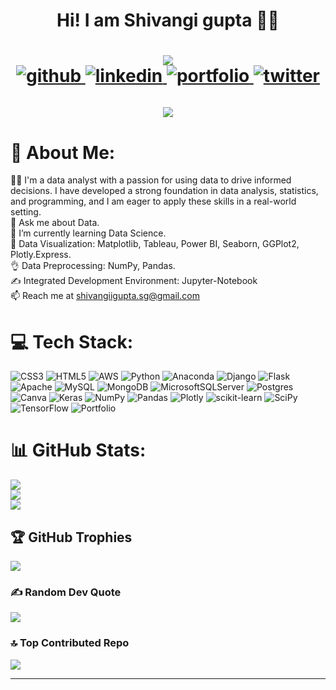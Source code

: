 <h1 align="center"> Hi! I am Shivangi gupta 👋🏻</h1> 

<h1 align="center"> 
 <a href="https://www.github.com/shivangiigupta" target="_blank" rel="noreferrer"><img
src="https://img.shields.io/github/followers/Abhaykumar04?logo=github&style=for-the-badge&color=64748b&labelColor=000000" /></a>
<div align="center">
<a href="https://github.com/shivangiigupta" target="_blank">
<img src=https://img.shields.io/badge/github-%2324292e.svg?&style=for-the-badge&logo=github&logoColor=white alt=github style="margin-bottom: 5px;" />
</a>
<a href="https://www.linkedin.com/in/shivangi-gupta-40234a247" target="_blank">
<img src=https://img.shields.io/badge/linkedin-%231E77B5.svg?&style=for-the-badge&logo=linkedin&logoColor=white alt=linkedin style="margin-bottom: 5px;" />
</a>
 <a href="https://www.datascienceportfol.io/shivangigupta" target="_blank">
<img src=https://img.shields.io/badge/portfolio-%56B900.svg?&style=for-the-badge&logo=portfolio&logoColor=white alt=portfolio style="margin-bottom: 5px;" />
</a>
<a href="https://twitter.com/shivangii04?t=ZbDeXRj0QFuGsQKtvOjzhw&s=08" target="_blank">
<img src=https://img.shields.io/badge/twitter-%231DA1F2.svg?&style=for-the-badge&logo=twitter&logoColor=white alt=twitter style="margin-bottom: 5px;" />
</a>
   
![](https://visitcount.itsvg.in/api?id=shivangiigupta&icon=6&color=5) 
 
</div>  

</h1>

</p>


# 💫 About Me:
👩‍🔬 I'm a data analyst with a passion for using data to drive informed decisions. I have developed a strong foundation in data analysis, statistics, and programming, and I am eager to apply these skills in a real-world setting.<br>💬 Ask me about Data.<br>🌱 I’m currently learning Data Science.<br>🥇 Data Visualization: Matplotlib, Tableau, Power BI, Seaborn, GGPlot2, Plotly.Express.<br>👌 Data Preprocessing: NumPy, Pandas.<br>✍️ Integrated Development Environment: Jupyter-Notebook<br>📫 Reach me at shivangiigupta.sg@gmail.com

# 💻 Tech Stack:
![CSS3](https://img.shields.io/badge/css3-%231572B6.svg?style=flat&logo=css3&logoColor=white) ![HTML5](https://img.shields.io/badge/html5-%23E34F26.svg?style=flat&logo=html5&logoColor=white) ![AWS](https://img.shields.io/badge/AWS-%23FF9900.svg?style=flat&logo=amazon-aws&logoColor=white) ![Python](https://img.shields.io/badge/python-3670A0?style=flat&logo=python&logoColor=ffdd54) ![Anaconda](https://img.shields.io/badge/Anaconda-%2344A833.svg?style=flat&logo=anaconda&logoColor=white) ![Django](https://img.shields.io/badge/django-%23092E20.svg?style=flat&logo=django&logoColor=white) ![Flask](https://img.shields.io/badge/flask-%23000.svg?style=flat&logo=flask&logoColor=white) ![Apache](https://img.shields.io/badge/apache-%23D42029.svg?style=flat&logo=apache&logoColor=white) ![MySQL](https://img.shields.io/badge/mysql-%2300f.svg?style=flat&logo=mysql&logoColor=white) ![MongoDB](https://img.shields.io/badge/MongoDB-%234ea94b.svg?style=flat&logo=mongodb&logoColor=white) ![MicrosoftSQLServer](https://img.shields.io/badge/Microsoft%20SQL%20Sever-CC2927?style=flat&logo=microsoft%20sql%20server&logoColor=white) ![Postgres](https://img.shields.io/badge/postgres-%23316192.svg?style=flat&logo=postgresql&logoColor=white) ![Canva](https://img.shields.io/badge/Canva-%2300C4CC.svg?style=flat&logo=Canva&logoColor=white) ![Keras](https://img.shields.io/badge/Keras-%23D00000.svg?style=flat&logo=Keras&logoColor=white) ![NumPy](https://img.shields.io/badge/numpy-%23013243.svg?style=flat&logo=numpy&logoColor=white) ![Pandas](https://img.shields.io/badge/pandas-%23150458.svg?style=flat&logo=pandas&logoColor=white) ![Plotly](https://img.shields.io/badge/Plotly-%233F4F75.svg?style=flat&logo=plotly&logoColor=white) ![scikit-learn](https://img.shields.io/badge/scikit--learn-%23F7931E.svg?style=flat&logo=scikit-learn&logoColor=white) ![SciPy](https://img.shields.io/badge/SciPy-%230C55A5.svg?style=flat&logo=scipy&logoColor=%white) ![TensorFlow](https://img.shields.io/badge/TensorFlow-%23FF6F00.svg?style=flat&logo=TensorFlow&logoColor=white) ![Portfolio](https://img.shields.io/badge/Portfolio-%23000000.svg?style=flat&logo=firefox&logoColor=#FF7139)
# 📊 GitHub Stats:
![](https://github-readme-stats.vercel.app/api?username=shivangiigupta&theme=default&hide_border=true&include_all_commits=true&count_private=false)<br/>
![](https://github-readme-streak-stats.herokuapp.com/?user=shivangiigupta&theme=default&hide_border=true)<br/>
![](https://github-readme-stats.vercel.app/api/top-langs/?username=shivangiigupta&theme=default&hide_border=true&include_all_commits=true&count_private=false&layout=compact)

## 🏆 GitHub Trophies
![](https://github-profile-trophy.vercel.app/?username=shivangiigupta&theme=nord&no-frame=true&no-bg=false&margin-w=4)

### ✍️ Random Dev Quote
![](https://quotes-github-readme.vercel.app/api?type=vetical&theme=light)

### 🔝 Top Contributed Repo
![](https://github-contributor-stats.vercel.app/api?username=shivangiigupta&limit=5&theme=dark&combine_all_yearly_contributions=true)

---
<!-- Proudly created with GPRM ( https://gprm.itsvg.in ) -->
